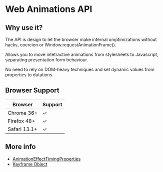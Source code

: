 # Web Animations API

## Why use it?

The API is design to let the browser make internal omptimizations without hacks, coercion or Window.requestAnimationFrame().

Allows you to move intetractive animations from stylesheets to Javascript, separating presentation form behaviour. 

No need to rely on DOM-heavy techniques and set dynamic values from properties to dutations.

## Browser Support

| Browser      | Support     |
| -----------  | ----------- |
| Chrome 36+   | &#10003;    |
| Firefox 48+  | &#10003;    |
| Safari 13.1+ | &#10003;    |

## More info

- [AnimationEffectTimingProperties](https://developer.mozilla.org/en-US/docs/Web/API/EffectTiming)
- [Keyframe Object](https://developer.mozilla.org/en-US/docs/Web/API/Web_Animations_API/Keyframe_Formats)
